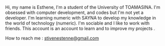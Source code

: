 Hi, my name is Esthene, I'm a student of the University of TOAMASINA.
I'm obsessed with computer development, and codes but I'm not yet a developer.
I'm learning numeric with SAYNA to develop my knowledge in the world of technology (numeric).
I'm sociable and I like to work with friends.
This account is an account to learn and to improve my projects .

How to reach me : stivenestenne@gmail.com
